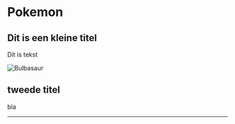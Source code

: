 # Pokemon

## Dit is een kleine titel

Dit is tekst

![Bulbasaur](./Bulbasaur.png)


## tweede titel

bla

---
